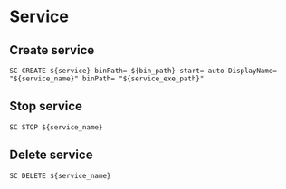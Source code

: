 # Service
## Create service
```
SC CREATE ${service} binPath= ${bin_path} start= auto DisplayName= "${service_name}" binPath= "${service_exe_path}"
```
## Stop service
```
SC STOP ${service_name}
```
## Delete service
```
SC DELETE ${service_name}
```